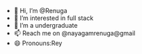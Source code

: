 - 👋 Hi, I’m @Renuga
- 👀 I’m interested in full stack
- 🌱 I’m a undergraduate
- 📫 Reach me on @nayagamrenuga@gmail
- 😄 Pronouns:Rey


<!---
NayagamRenuga/NayagamRenuga is a ✨ special ✨ repository because its `README.md` (this file) appears on your GitHub profile.
You can click the Preview link to take a look at your changes.
--->

